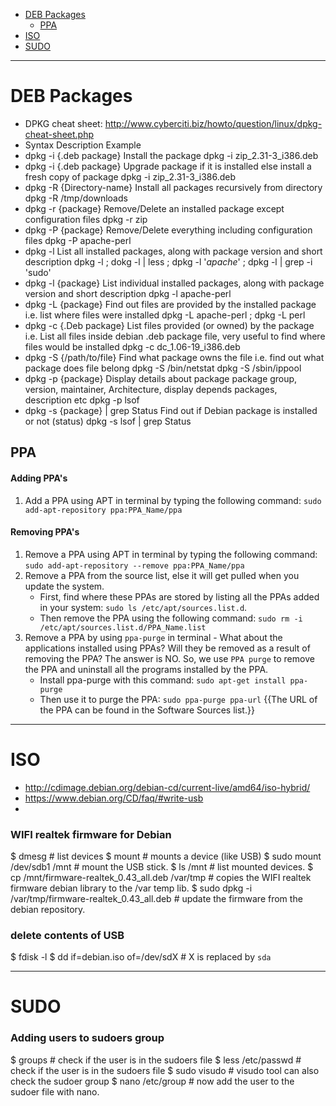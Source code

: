+ [DEB Packages](#deb-packages)
   + [PPA](#ppa)
+ [ISO](#iso)
+ [SUDO](#sudo)

----

# DEB Packages
+ DPKG cheat sheet: http://www.cyberciti.biz/howto/question/linux/dpkg-cheat-sheet.php
+ Syntax 	Description 	Example
+ dpkg -i {.deb package} 	Install the package 	dpkg -i zip_2.31-3_i386.deb
+ dpkg -i {.deb package} 	Upgrade package if it is installed else install a fresh copy of package 	dpkg -i zip_2.31-3_i386.deb
+ dpkg -R {Directory-name} 	Install all packages recursively from directory 	dpkg -R /tmp/downloads
+ dpkg -r {package} 	Remove/Delete an installed package except configuration files 	dpkg -r zip
+ dpkg -P {package} 	Remove/Delete everything including configuration files 	dpkg -P apache-perl
+ dpkg -l 	List all installed packages, along with package version and short description 	dpkg -l ; dokg -l | less ;  dpkg -l '*apache*' ; dpkg -l | grep -i 'sudo'
+ dpkg -l {package} 	List individual installed packages, along with package version and short description 	dpkg -l apache-perl
+ dpkg -L {package} 	Find out files are provided by the installed package i.e. list where files were installed 	dpkg -L apache-perl ; dpkg -L perl
+ dpkg -c {.Deb package} 	List files provided (or owned) by the package i.e. List all files inside debian .deb package file, very useful to find where files would be installed 	dpkg -c dc_1.06-19_i386.deb
+ dpkg -S {/path/to/file} 	Find what package owns the file i.e. find out what package does file belong 	dpkg -S /bin/netstat
dpkg -S /sbin/ippool
+ dpkg -p {package} 	Display details about package package group, version, maintainer, Architecture, display depends packages, description etc 	dpkg -p lsof
+ dpkg -s {package} | grep Status 	Find out if Debian package is installed or not (status) 	dpkg -s lsof | grep Status


## PPA
#### Adding PPA's
1. Add a PPA using APT in terminal by typing the following command: `sudo add-apt-repository ppa:PPA_Name/ppa`

#### Removing PPA's
1. Remove a PPA using APT in terminal by typing the following command: `sudo add-apt-repository --remove ppa:PPA_Name/ppa`
2. Remove a PPA from the source list, else it will get pulled when you update the system.
   + First, find where these PPAs are stored by listing all the PPAs added in your system: `sudo ls /etc/apt/sources.list.d`.
   + Then remove the PPA using the following command: `sudo rm -i /etc/apt/sources.list.d/PPA_Name.list`
3. Remove a PPA by using `ppa-purge` in terminal - What about the applications installed using PPAs? Will they be removed as a result of removing the PPA? The answer is NO. So, we use `PPA purge` to remove the PPA and uninstall all the programs installed by the PPA.
   + Install ppa-purge with this command: `sudo apt-get install ppa-purge`
   + Then use it to purge the PPA: `sudo ppa-purge ppa-url` {{The URL of the PPA can be found in the Software Sources list.}}

----

# ISO
+ http://cdimage.debian.org/debian-cd/current-live/amd64/iso-hybrid/
+ https://www.debian.org/CD/faq/#write-usb
+ 

### WIFI realtek firmware for Debian
$ dmesg    # list devices
$ mount    # mounts a device (like USB)
$ sudo mount /dev/sdb1 /mnt      # mount the USB stick.
$ ls /mnt              # list mounted devices.
$ cp /mnt/firmware-realtek_0.43_all.deb /var/tmp     # copies the WIFI realtek firmware debian library to the /var temp lib.
$ sudo dpkg -i /var/tmp/firmware-realtek_0.43_all.deb  # update the firmware from the debian repository.

### delete contents of USB
$ fdisk -l
$ dd if=debian.iso of=/dev/sdX   # X is replaced by `sda`

----

# SUDO
### Adding users to sudoers group
$ groups        # check if the user is in the sudoers file 
$ less /etc/passwd    # check if the user is in the sudoers file 
$ sudo visudo       # visudo tool can also check the sudoer group
$ nano /etc/group   # now add the user to the sudoer file with nano.
